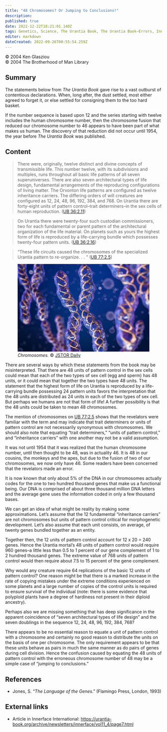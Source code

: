 ```yaml
---
title: "48 Chromosomes? Or Jumping to Conclusions!"
description: 
published: true
date: 2022-12-22T18:21:01.140Z
tags: Genetics, Science, The Urantia Book, The Urantia Book—Errors, Innerface International, article
editor: markdown
dateCreated: 2022-09-26T00:55:54.259Z
---
```


<p class="v-card v-sheet theme--light grey lighten-3 px-2">© 2004 Ken Glasziou<br>© 2004 The Brotherhood of Man Library</p>

## Summary

The statements below from _The Urantia Book_ gave rise to a vast outburst of contentious declarations. When, long after, the dust settled, most either agreed to forget it, or else settled for consigning them to the too hard basket.

If the number sequence is based upon 12 and the series starting with twelve includes the human chromosome number, then the chromosome fusion that reduced our chromosome number to 46 appears to have been part of what makes us human. The discovery of that reduction did not occur until 1954, the year before _The Urantia Book_ was published.

## Content

> There were, originally, twelve distinct and divine concepts of transmissible life. This number twelve, with its subdivisions and multiples, runs throughout all basic life patterns of all seven superuniverses. There are also seven architectural types of life design, fundamental arrangements of the reproducing configurations of living matter. The Orvonton life patterns are configured as twelve inheritance carriers. The differing orders of will creatures are configured as 12, 24, 48, 96, 192, 384, and 768. On Urantia there are forty-eight units of pattern control–trait determiners–in the sex cells of human reproduction. ([UB 36:2.11](/en/The_Urantia_Book/36#p2_11))

> On Urantia there were twenty-four such custodian commissioners, two for each fundamental or parent pattern of the architectural organization of the life material. On planets such as yours the highest form of life is reproduced by a life-carrying bundle which possesses twenty-four pattern units. ([UB 36:2.16](/en/The_Urantia_Book/36#p2_16))

> “These life circuits caused the chromosomes of the specialized Urantia pattern to re-organize. . . ” ([UB 77:2.5](/en/The_Urantia_Book/77#p2_5))

<figure class="image urantiapedia">
<img src="/image/article/Ken_Glasziou/48_Chromosomes_Or_Jumping_to_Conclusions/x_chromosome_1050x700.jpg">
<figcaption><em>Chromosomes.</em>  © <a href="https://daily.jstor.org/the-secrets-of-the-x-chromosome/">JSTOR Daily</a> </figcaption>
</figure>

There are several ways by which these statements from the book may be misinterpreted. That there are 48 units of pattern control in the sex cells could mean that each of the two types of sex cell (egg and sperm) has 48 units, or it could mean that together the two types have 48 units. The statement that the highest form of life on Urantia is reproduced by a life-carrying bundle possessing 24 pattern units favors the interpretation that the 48 units are distributed as 24 units in each of the two types of sex cell. But perhaps we humans are not that form of life! A further possibility is that the 48 units could be taken to mean 48 chromosomes.

The mention of chromosomes on [UB 77:2.5](/en/The_Urantia_Book/77#p2_5) shows that the revelators were familiar with the term and may indicate that trait determiners or units of pattern control are not necessarily synonymous with chromosomes. We should also note that equating “trait determiners,” “units of pattern control,” and “inheritance carriers” with one another may not be a valid assumption.

It was not until 1954 that it was realized that the human chromosome number, until then thought to be 48, was in actuality 46. It is 48 in our cousins, the monkeys and the apes, but due to the fusion of two of our chromosomes, we now only have 46. Some readers have been concerned that the revelators made an error.

It is now known that only about 5% of the DNA in our chromosomes actually codes for the one to two hundred thousand genes that make us a functional being. Our DNA is comprised of about three thousand million DNA letters and the average gene uses the information coded in only a few thousand bases.

We can get an idea of what might be reality by making some approximations. Let’s assume that the 12 fundamental “inheritance carriers” are not chromosomes but units of pattern control critical for morphogenetic development. Let’s also assume that each unit consists, on average, of twenty genes bundled together as an entity.

Together then, the 12 units of pattern control account for 12 x 20 = 240 genes. Hence the Urantia mortal’s 48 units of pattern control would require 960 genes–a little less than 0.5 to 1 percent of our gene complement of 1 to 2 hundred thousand genes. The extreme value of 768 units of pattern control would then require about 7.5 to 15 percent of the gene complement.

Why would any creature require 64 replications of the basic 12 units of pattern control? One reason might be that there is a marked increase in the rate of copying mistakes under the extreme conditions experienced on some planets and a large number of copies of the control units is required to ensure survival of the individual (note: there is some evidence that polyploid plants have a degree of hardiness not present in their diploid ancestry).

Perhaps also we are missing something that has deep significance in the apparent coincidence of “seven architectural types of life design” and the seven doublings in the sequence 12, 24, 48, 96, 192, 384, 768?

There appears to be no essential reason to equate a unit of pattern control with a chromosome and certainly no good reason to distribute the units on the basis of one per chromosome. The only requirement appears to be that these units behave as pairs in much the same manner as do pairs of genes during cell division. Hence the confusion caused by equating the 48 units of pattern control with the erroneous chromosome number of 48 may be a simple case of “jumping to conclusions.”

## References 

- Jones, S. “_The Language of the Genes_.” (Flamingo Press, London, 1993)

## External links

- Article in Innerface International: https://urantia-book.org/archive/newsletters/innerface/vol11_4/page7.html

